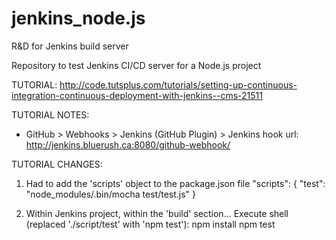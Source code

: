 # jenkins_node.js
R&amp;D for Jenkins build server

Repository to test Jenkins CI/CD server for a Node.js project


TUTORIAL:
http://code.tutsplus.com/tutorials/setting-up-continuous-integration-continuous-deployment-with-jenkins--cms-21511


TUTORIAL NOTES:
- GitHub > Webhooks > Jenkins (GitHub Plugin) > Jenkins hook url:
   http://jenkins.bluerush.ca:8080/github-webhook/



TUTORIAL CHANGES:

1. Had to add the 'scripts' object to the package.json file
  "scripts": {
    "test": "node_modules/.bin/mocha test/test.js"
  }

2. Within Jenkins project, within the 'build' section...
  Execute shell (replaced './script/test' with 'npm test'):
    npm install
    npm test
